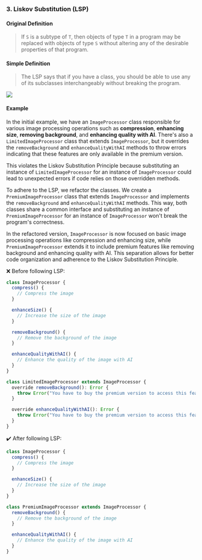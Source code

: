 ### 3. Liskov Substitution (LSP)

#### Original Definition

> If `S` is a subtype of `T`, then objects of type `T` in a program may be replaced with objects of type `S` without altering any of the desirable properties of that program.

#### Simple Definition

> The LSP says that if you have a class, you should be able to use any of its subclasses interchangeably without breaking the program.

<img src="https://user-images.githubusercontent.com/37804060/153056329-914cbbba-685b-452b-9dcf-4fcf6a4faabc.jpg"/>

#### Example

In the initial example, we have an `ImageProcessor` class responsible for various image processing operations such as **compression**, **enhancing size**, **removing background**, and **enhancing quality with AI**. There's also a `LimitedImageProcessor` class that extends `ImageProcessor`, but it overrides the `removeBackground` and `enhanceQualityWithAI` methods to throw errors indicating that these features are only available in the premium version.

This violates the Liskov Substitution Principle because substituting an instance of `LimitedImageProcessor` for an instance of `ImageProcessor` could lead to unexpected errors if code relies on those overridden methods.

To adhere to the LSP, we refactor the classes. We create a `PremiumImageProcessor` class that extends `ImageProcessor` and implements the `removeBackground` and `enhanceQualityWithAI` methods. This way, both classes share a common interface and substituting an instance of `PremiumImageProcessor` for an instance of `ImageProcessor` won't break the program's correctness.

In the refactored version, `ImageProcessor` is now focused on basic image processing operations like compression and enhancing size, while `PremiumImageProcessor` extends it to include premium features like removing background and enhancing quality with AI. This separation allows for better code organization and adherence to the Liskov Substitution Principle.

:x: Before following LSP:

```typescript
class ImageProcessor {
  compress() {
    // Compress the image
  }

  enhanceSize() {
    // Increase the size of the image
  }

  removeBackground() {
    // Remove the background of the image
  }

  enhanceQualityWithAI() {
    // Enhance the quality of the image with AI
  }
}

class LimitedImageProcessor extends ImageProcessor {
  override removeBackground(): Error {
    throw Error("You have to buy the premium version to access this feature!");
  }

  override enhanceQualityWithAI(): Error {
    throw Error("You have to buy the premium version to access this feature!");
  }
}
```

:heavy_check_mark: After following LSP:

```typescript
class ImageProcessor {
  compress() {
    // Compress the image
  }

  enhanceSize() {
    // Increase the size of the image
  }
}

class PremiumImageProcessor extends ImageProcessor {
  removeBackground() {
    // Remove the background of the image
  }

  enhanceQualityWithAI() {
    // Enhance the quality of the image with AI
  }
}
```
